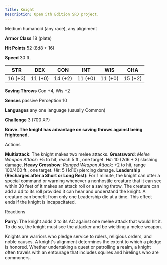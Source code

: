 ```yaml
---
Title: Knight
Description: Open 5th Edition SRD project.
---
```


Medium humanoid (any race), any alignment

**Armor Class** 18 (plate)

**Hit Points** 52 (8d8 + 16)

**Speed** 30 ft.

STR     | DEX     | CON     | INT     | WIS     | CHA
------- | ------- | ------- | ------- | ------- | -------
16 (+3) | 11 (+0) | 14 (+2) | 11 (+0) | 11 (+0) | 15 (+2)

**Saving Throws** Con +4, Wis +2

**Senses** passive Perception 10

**Languages** any one language (usually Common)

**Challenge** 3 (700 XP)

**Brave. The knight has advantage on saving throws against     being frightened.**

Actions

**Multiattack**: The knight makes two melee attacks. **Greatsword**: _Melee Weapon Attack_: +5 to hit, reach 5 ft.,     one target. _Hit_: 10 (2d6 + 3) slashing damage. **Heavy Crossbow**: _Ranged Weapon Attack_: +2 to hit, range 100/400     ft., one target. _Hit_: 5 (1d10) piercing damage. **Leadership (Recharges after a Short or Long Rest)**: For 1 minute,     the knight can utter a special command or warning whenever a     nonhostile creature that it can see within 30 feet of it makes an     attack roll or a saving throw. The creature can add a d4 to its roll     provided it can hear and understand the knight. A creature can     benefit from only one Leadership die at a time. This effect ends if     the knight is incapacitated.

Reactions

**Parry**: The knight adds 2 to its AC against one melee attack that     would hit it. To do so, the knight must see the attacker and be     wielding a melee weapon.

Knights are warriors who pledge service to rulers, religious orders, and noble causes. A knight's alignment determines the extent to which a pledge is honored. Whether undertaking a quest or patrolling a realm, a knight often travels with an entourage that includes squires and hirelings who are commoners.


